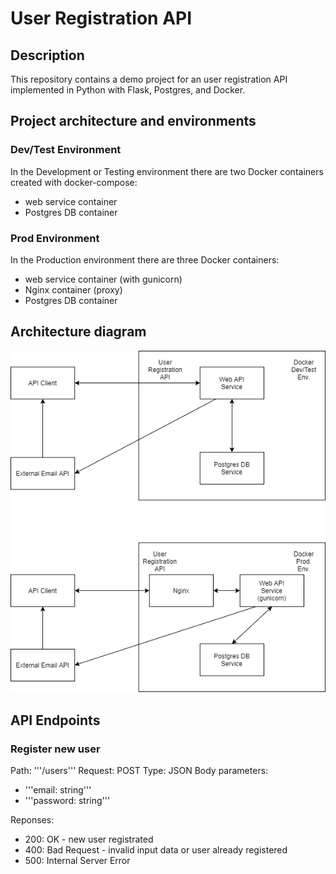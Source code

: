 # User Registration API

## Description
This repository contains a demo project for an user registration API implemented in Python with Flask, Postgres, and Docker.

## Project architecture and environments
### Dev/Test Environment
In the Development or Testing environment there are two Docker containers created with docker-compose:
- web service container
- Postgres DB container

### Prod Environment
In the Production environment there are three Docker containers:
- web service container (with gunicorn)
- Nginx container (proxy)
- Postgres DB container

## Architecture diagram

![alt text](https://github.com/fnastase/user-api/blob/main/image.png?raw=true)

## API Endpoints

### Register new user

Path: '''/users'''
Request: POST
Type: JSON
Body parameters:
- '''email: string'''
- '''password: string'''

Reponses:
- 200: OK - new user registrated
- 400: Bad Request - invalid input data or user already registered
- 500: Internal Server Error

